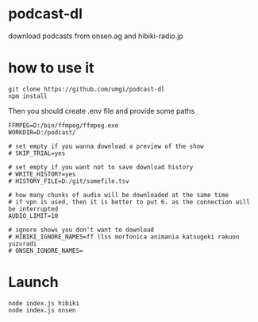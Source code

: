 # podcast-dl

download podcasts from onsen.ag and hibiki-radio.jp

# how to use it

```
git clone https://github.com/umgi/podcast-dl
npm install
```

Then you should create .env file and provide some paths

```
FFMPEG=D:/bin/ffmpeg/ffmpeg.exe
WORKDIR=D:/podcast/

# set empty if you wanna download a preview of the show
# SKIP_TRIAL=yes

# set empty if you want not to save download history
# WRITE_HISTORY=yes
# HISTORY_FILE=D:/git/somefile.tsv

# how many chunks of audio will be downloaded at the same time 
# if vpn is used, then it is better to put 6. as the connection will be interrupted 
AUDIO_LIMIT=10

# ignore shows you don't want to download 
# HIBIKI_IGNORE_NAMES=ff llss morfonica animania katsugeki rakuon yuzuradi
# ONSEN_IGNORE_NAMES=
```

# Launch

```
node index.js hibiki
node index.js onsen
```
